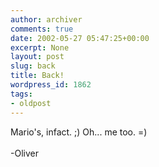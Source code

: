 ```yaml
---
author: archiver
comments: true
date: 2002-05-27 05:47:25+00:00
excerpt: None
layout: post
slug: back
title: Back!
wordpress_id: 1862
tags:
- oldpost
---
```


Mario's, infact. ;) Oh... me too. =)<br /><br />-Oliver